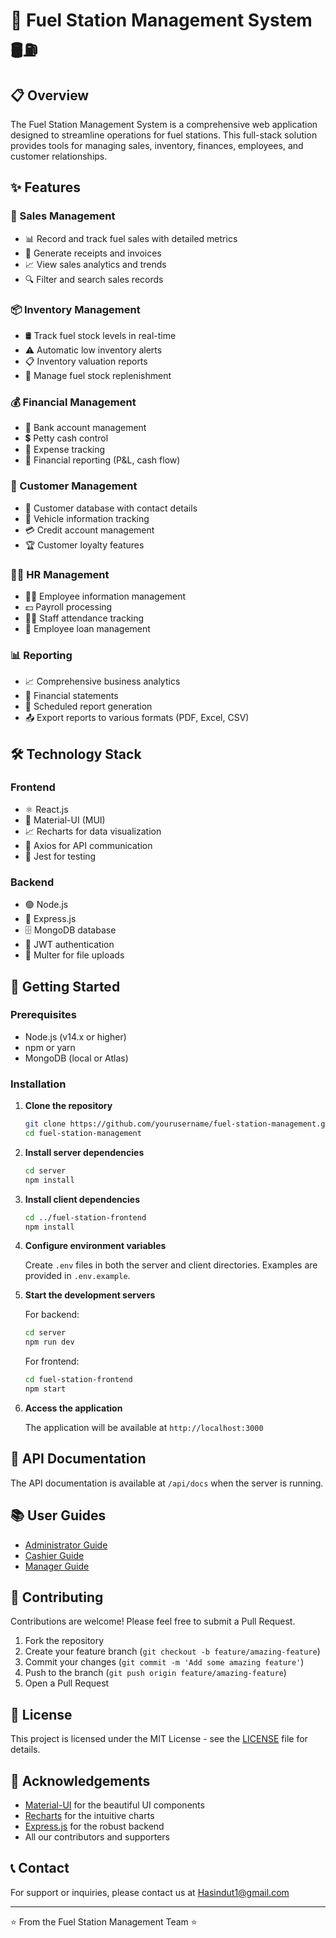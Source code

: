 # 🚀 Fuel Station Management System 🛢️⛽

## 📋 Overview

The Fuel Station Management System is a comprehensive web application designed to streamline operations for fuel stations. This full-stack solution provides tools for managing sales, inventory, finances, employees, and customer relationships.

## ✨ Features

### 💸 Sales Management
- 📊 Record and track fuel sales with detailed metrics
- 🧾 Generate receipts and invoices
- 📈 View sales analytics and trends
- 🔍 Filter and search sales records

### 📦 Inventory Management
- 🛢️ Track fuel stock levels in real-time
- ⚠️ Automatic low inventory alerts
- 📋 Inventory valuation reports
- 🔄 Manage fuel stock replenishment

### 💰 Financial Management
- 🏦 Bank account management
- 💲 Petty cash control
- 📝 Expense tracking
- 📑 Financial reporting (P&L, cash flow)

### 👥 Customer Management
- 📇 Customer database with contact details
- 🚗 Vehicle information tracking
- 💳 Credit account management
- 🏆 Customer loyalty features

### 👨‍💼 HR Management
- 👨‍💼 Employee information management
- 💵 Payroll processing
- 🏃‍♂️ Staff attendance tracking
- 🏦 Employee loan management

### 📊 Reporting
- 📈 Comprehensive business analytics
- 🧮 Financial statements
- 📆 Scheduled report generation
- 📤 Export reports to various formats (PDF, Excel, CSV)

## 🛠️ Technology Stack

### Frontend
- ⚛️ React.js
- 🎨 Material-UI (MUI)
- 📈 Recharts for data visualization
- 🔄 Axios for API communication
- 🧪 Jest for testing

### Backend
- 🟢 Node.js
- 🚂 Express.js
- 🗄️ MongoDB database
- 🔐 JWT authentication
- 📄 Multer for file uploads

## 🚀 Getting Started

### Prerequisites
- Node.js (v14.x or higher)
- npm or yarn
- MongoDB (local or Atlas)

### Installation

1. **Clone the repository**
   ```bash
   git clone https://github.com/yourusername/fuel-station-management.git
   cd fuel-station-management
   ```

2. **Install server dependencies**
   ```bash
   cd server
   npm install
   ```

3. **Install client dependencies**
   ```bash
   cd ../fuel-station-frontend
   npm install
   ```

4. **Configure environment variables**
   
   Create `.env` files in both the server and client directories. Examples are provided in `.env.example`.

5. **Start the development servers**
   
   For backend:
   ```bash
   cd server
   npm run dev
   ```
   
   For frontend:
   ```bash
   cd fuel-station-frontend
   npm start
   ```

6. **Access the application**
   
   The application will be available at `http://localhost:3000`

## 🔄 API Documentation

The API documentation is available at `/api/docs` when the server is running.

## 📚 User Guides

- [Administrator Guide](docs/admin-guide.md)
- [Cashier Guide](docs/cashier-guide.md)
- [Manager Guide](docs/manager-guide.md)

## 🤝 Contributing

Contributions are welcome! Please feel free to submit a Pull Request.

1. Fork the repository
2. Create your feature branch (`git checkout -b feature/amazing-feature`)
3. Commit your changes (`git commit -m 'Add some amazing feature'`)
4. Push to the branch (`git push origin feature/amazing-feature`)
5. Open a Pull Request

## 📜 License

This project is licensed under the MIT License - see the [LICENSE](LICENSE) file for details.

## 👏 Acknowledgements

- [Material-UI](https://mui.com/) for the beautiful UI components
- [Recharts](https://recharts.org/) for the intuitive charts
- [Express.js](https://expressjs.com/) for the robust backend
- All our contributors and supporters

## 📞 Contact

For support or inquiries, please contact us at Hasindut1@gmail.com

---

⭐️ From the Fuel Station Management Team ⭐️
